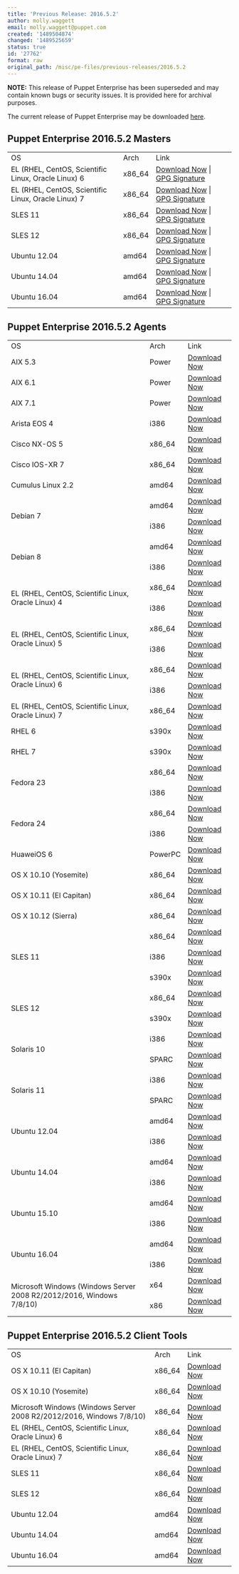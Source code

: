 ```yaml
---
title: 'Previous Release: 2016.5.2'
author: molly.waggett
email: molly.waggett@puppet.com
created: '1489504874'
changed: '1489525659'
status: true
id: '27762'
format: raw
original_path: /misc/pe-files/previous-releases/2016.5.2
---
```

<p><b>NOTE:</b> This release of Puppet Enterprise has been superseded and may contain known bugs or security issues. It is provided here for archival purposes.
</p><p>The current release of Puppet Enterprise may be downloaded <a href="/download-puppet-enterprise/">here</a>.


</p><h2 id="pe_201652">Puppet Enterprise 2016.5.2 Masters</h2>
<table>
<tbody>
<tr>
<td>OS</td>
<td>Arch</td>
<td>Link</td>
</tr>




<tr>
<td>EL (RHEL, CentOS, Scientific Linux, Oracle Linux) 6</td>
<td>x86_64</td>
<td><a href="https://pm.puppetlabs.com/puppet-enterprise/2016.5.2/puppet-enterprise-2016.5.2-el-6-x86_64.tar.gz">Download Now</a> | <a href="https://pm.puppetlabs.com/puppet-enterprise/2016.5.2/puppet-enterprise-2016.5.2-el-6-x86_64.tar.gz.asc">GPG Signature</a></td>
</tr>


<tr>
<td>EL (RHEL, CentOS, Scientific Linux, Oracle Linux) 7</td>
<td>x86_64</td>
<td><a href="https://pm.puppetlabs.com/puppet-enterprise/2016.5.2/puppet-enterprise-2016.5.2-el-7-x86_64.tar.gz">Download Now</a> | <a href="https://pm.puppetlabs.com/puppet-enterprise/2016.5.2/puppet-enterprise-2016.5.2-el-7-x86_64.tar.gz.asc">GPG Signature</a></td>
</tr>


<tr>
<td>SLES 11</td>
<td>x86_64</td>
<td><a href="https://pm.puppetlabs.com/puppet-enterprise/2016.5.2/puppet-enterprise-2016.5.2-sles-11-x86_64.tar.gz">Download Now</a> | <a href="https://pm.puppetlabs.com/puppet-enterprise/2016.5.2/puppet-enterprise-2016.5.2-sles-11-x86_64.tar.gz.asc">GPG Signature</a></td>
</tr>


<tr>
<td>SLES 12</td>
<td>x86_64</td>
<td><a href="https://pm.puppetlabs.com/puppet-enterprise/2016.5.2/puppet-enterprise-2016.5.2-sles-12-x86_64.tar.gz">Download Now</a> | <a href="https://pm.puppetlabs.com/puppet-enterprise/2016.5.2/puppet-enterprise-2016.5.2-sles-12-x86_64.tar.gz.asc">GPG Signature</a></td>
</tr>


<tr>
<td>Ubuntu 12.04</td>
<td>amd64</td>
<td><a href="https://pm.puppetlabs.com/puppet-enterprise/2016.5.2/puppet-enterprise-2016.5.2-ubuntu-12.04-amd64.tar.gz">Download Now</a> | <a href="https://pm.puppetlabs.com/puppet-enterprise/2016.5.2/puppet-enterprise-2016.5.2-ubuntu-12.04-amd64.tar.gz.asc">GPG Signature</a></td>
</tr>


<tr>
<td>Ubuntu 14.04</td>
<td>amd64</td>
<td><a href="https://pm.puppetlabs.com/puppet-enterprise/2016.5.2/puppet-enterprise-2016.5.2-ubuntu-14.04-amd64.tar.gz">Download Now</a> | <a href="https://pm.puppetlabs.com/puppet-enterprise/2016.5.2/puppet-enterprise-2016.5.2-ubuntu-14.04-amd64.tar.gz.asc">GPG Signature</a></td>
</tr>
<tr>
<td>Ubuntu 16.04</td>
<td>amd64</td>
<td><a href="https://pm.puppetlabs.com/puppet-enterprise/2016.5.2/puppet-enterprise-2016.5.2-ubuntu-16.04-amd64.tar.gz">Download Now</a> | <a href="https://pm.puppetlabs.com/puppet-enterprise/2016.5.2/puppet-enterprise-2016.5.2-ubuntu-16.04-amd64.tar.gz.asc">GPG Signature</a></td>
</tr>


</tbody>
</table>


<h2 id="pe_a_201652">Puppet Enterprise 2016.5.2 Agents</h2>
<table>
<tbody>
<tr>
<td>OS</td>
<td>Arch</td>
<td>Link</td>
</tr>


<tr>
<td>AIX 5.3</td>
<td>Power</td>
<td><a href="http://pm.puppetlabs.com/puppet-agent/2016.5.2/1.8.3/repos/aix/5.3/PC1/ppc/puppet-agent-1.8.3-1.aix5.3.ppc.rpm">Download Now</a></td>
</tr>


<tr>
<td>AIX 6.1</td>
<td>Power</td>
<td><a href="http://pm.puppetlabs.com/puppet-agent/2016.5.2/1.8.3/repos/aix/6.1/PC1/ppc/puppet-agent-1.8.3-1.aix6.1.ppc.rpm">Download Now</a></td>
</tr>


<tr>
<td>AIX 7.1</td>
<td>Power</td>
<td><a href="http://pm.puppetlabs.com/puppet-agent/2016.5.2/1.8.3/repos/aix/7.1/PC1/ppc/puppet-agent-1.8.3-1.aix7.1.ppc.rpm">Download Now</a></td>
</tr>


<tr>
<td>Arista EOS 4</td>
<td>i386</td>
<td><a href="http://pm.puppetlabs.com/puppet-agent/2016.5.2/1.8.3/repos/eos/4/PC1/i386/puppet-agent-1.8.3-1.eos4.i386.swix">Download Now</a></td>
</tr>


<tr>
<td>Cisco NX-OS 5</td>
<td>x86_64</td>
<td><a href="http://pm.puppetlabs.com/puppet-agent/2016.5.2/1.8.3/repos/cisco-wrlinux/5/PC1/x86_64/puppet-agent-1.8.3-1.cisco_wrlinux5.x86_64.rpm">Download Now</a></td>
</tr>


<tr>
<td>Cisco IOS-XR 7</td>
<td>x86_64</td>
<td><a href="http://pm.puppetlabs.com/puppet-agent/2016.5.2/1.8.3/repos/cisco-wrlinux/7/PC1/x86_64/puppet-agent-1.8.3-1.cisco_wrlinux7.x86_64.rpm">Download Now</a></td>
</tr>


<tr>
<td>Cumulus Linux 2.2</td>
<td>amd64</td>
<td><a href="http://pm.puppetlabs.com/puppet-agent/2016.5.2/1.8.3/repos/deb/cumulus/PC1/puppet-agent_1.8.3-1cumulus_amd64.deb">Download Now</a></td>
</tr>


<tr>
<td rowspan="2">Debian 7</td>
<td>amd64</td>
<td><a href="http://pm.puppetlabs.com/puppet-agent/2016.5.2/1.8.3/repos/deb/wheezy/PC1/puppet-agent_1.8.3-1wheezy_amd64.deb">Download Now</a></td>
</tr>
<tr>
<td>i386</td>
<td><a href="http://pm.puppetlabs.com/puppet-agent/2016.5.2/1.8.3/repos/deb/wheezy/PC1/puppet-agent_1.8.3-1wheezy_i386.deb">Download Now</a></td>
</tr>


<tr>
<td rowspan="2">Debian 8</td>
<td>amd64</td>
<td><a href="http://pm.puppetlabs.com/puppet-agent/2016.5.2/1.8.3/repos/deb/jessie/PC1/puppet-agent_1.8.3-1jessie_amd64.deb">Download Now</a></td>
</tr>
<tr>
<td>i386</td>
<td><a href="http://pm.puppetlabs.com/puppet-agent/2016.5.2/1.8.3/repos/deb/jessie/PC1/puppet-agent_1.8.3-1jessie_i386.deb">Download Now</a></td>
</tr>


<tr>
<td rowspan="2">EL (RHEL, CentOS, Scientific Linux, Oracle Linux) 4</td>
<td>x86_64</td>
<td><a href="http://pm.puppetlabs.com/puppet-agent/2016.5.2/1.8.3/repos/el/4/PC1/x86_64/puppet-agent-1.8.3-1.el4.x86_64.rpm">Download Now</a></td>
</tr>
<tr>
<td>i386</td>
<td><a href="http://pm.puppetlabs.com/puppet-agent/2016.5.2/1.8.3/repos/el/4/PC1/i386/puppet-agent-1.8.3-1.el4.i386.rpm">Download Now</a></td>
</tr>


<tr>
<td rowspan="2">EL (RHEL, CentOS, Scientific Linux, Oracle Linux) 5</td>
<td>x86_64</td>
<td><a href="http://pm.puppetlabs.com/puppet-agent/2016.5.2/1.8.3/repos/el/5/PC1/x86_64/puppet-agent-1.8.3-1.el5.x86_64.rpm">Download Now</a></td>
</tr>
<tr>
<td>i386</td>
<td><a href="http://pm.puppetlabs.com/puppet-agent/2016.5.2/1.8.3/repos/el/5/PC1/i386/puppet-agent-1.8.3-1.el5.i386.rpm">Download Now</a></td>
</tr>


<tr>
<td rowspan="2">EL (RHEL, CentOS, Scientific Linux, Oracle Linux) 6</td>
<td>x86_64</td>
<td><a href="http://pm.puppetlabs.com/puppet-agent/2016.5.2/1.8.3/repos/el/6/PC1/x86_64/puppet-agent-1.8.3-1.el6.x86_64.rpm">Download Now</a></td>
</tr>
<tr>
<td>i386</td>
<td><a href="http://pm.puppetlabs.com/puppet-agent/2016.5.2/1.8.3/repos/el/6/PC1/i386/puppet-agent-1.8.3-1.el6.i386.rpm">Download Now</a></td>
</tr>


<tr>
<td>EL (RHEL, CentOS, Scientific Linux, Oracle Linux) 7</td>
<td>x86_64</td>
<td><a href="http://pm.puppetlabs.com/puppet-agent/2016.5.2/1.8.3/repos/el/7/PC1/x86_64/puppet-agent-1.8.3-1.el7.x86_64.rpm">Download Now</a></td>
</tr>

<tr>
<td>RHEL 6</td>
<td>s390x</td>
<td><a href="http://pm.puppetlabs.com/puppet-agent/2016.5.2/1.8.3/repos/el/6/PC1/s390x/puppet-agent-1.8.3-1.el6.s390x.rpm">Download Now</a></td>
</tr>

<tr>
<td>RHEL 7</td>
<td>s390x</td>
<td><a href="http://pm.puppetlabs.com/puppet-agent/2016.5.2/1.8.3/repos/el/7/PC1/s390x/puppet-agent-1.8.3-1.el7.s390x.rpm">Download Now</a></td>
</tr>


<tr>
<td rowspan="2">Fedora 23</td>
<td>x86_64</td>
<td><a href="http://pm.puppetlabs.com/puppet-agent/2016.5.2/1.8.3/repos/fedora/f23/PC1/x86_64/puppet-agent-1.8.3-1.fedoraf23.x86_64.rpm">Download Now</a></td>
</tr>
<tr>
<td>i386</td>
<td><a href="http://pm.puppetlabs.com/puppet-agent/2016.5.2/1.8.3/repos/fedora/f23/PC1/i386/puppet-agent-1.8.3-1.fedoraf23.i386.rpm">Download Now</a></td>
</tr>


<tr>
<td rowspan="2">Fedora 24</td>
<td>x86_64</td>
<td><a href="http://pm.puppetlabs.com/puppet-agent/2016.5.2/1.8.3/repos/fedora/f24/PC1/x86_64/puppet-agent-1.8.3-1.fedoraf24.x86_64.rpm">Download Now</a></td>
</tr>
<tr>
<td>i386</td>
<td><a href="http://pm.puppetlabs.com/puppet-agent/2016.5.2/1.8.3/repos/fedora/f24/PC1/i386/puppet-agent-1.8.3-1.fedoraf24.i386.rpm">Download Now</a></td>
</tr>


<tr>
<td>HuaweiOS 6</td>
<td>PowerPC</td>
<td><a href="http://pm.puppetlabs.com/puppet-agent/2016.5.2/1.8.3/repos/deb/huaweios/PC1/puppet-agent_1.8.3-1huaweios_powerpc.deb">Download Now</a></td>
</tr>


<tr>
<td>OS X 10.10 (Yosemite)</td>
<td>x86_64</td>
<td><a href="http://pm.puppetlabs.com/puppet-agent/2016.5.2/1.8.3/repos/apple/10.10/PC1/x86_64/puppet-agent-1.8.3-1.osx10.10.dmg">Download Now</a></td>
</tr>


<tr>
<td>OS X 10.11 (El Capitan)</td>
<td>x86_64</td>
<td><a href="http://pm.puppetlabs.com/puppet-agent/2016.5.2/1.8.3/repos/apple/10.11/PC1/x86_64/puppet-agent-1.8.3-1.osx10.11.dmg">Download Now</a></td>
</tr>


<tr>
<td>OS X 10.12 (Sierra)</td>
<td>x86_64</td>
<td><a href="http://pm.puppetlabs.com/puppet-agent/2016.5.2/1.8.3/repos/apple/10.12/PC1/x86_64/puppet-agent-1.8.3-1.osx10.12.dmg">Download Now</a></td>
</tr>


<tr>
<td rowspan="3">SLES 11</td>
<td>x86_64</td>
<td><a href="http://pm.puppetlabs.com/puppet-agent/2016.5.2/1.8.3/repos/sles/11/PC1/x86_64/puppet-agent-1.8.3-1.sles11.x86_64.rpm">Download Now</a></td>
</tr>
<tr>
<td>i386</td>
<td><a href="http://pm.puppetlabs.com/puppet-agent/2016.5.2/1.8.3/repos/sles/11/PC1/i386/puppet-agent-1.8.3-1.sles11.i386.rpm">Download Now</a></td>
</tr>
<tr>
<td>s390x</td>
<td><a href="http://pm.puppetlabs.com/puppet-agent/2016.5.2/1.8.3/repos/sles/11/PC1/s390x/puppet-agent-1.8.3-1.sles11.s390x.rpm">Download Now</a></td>
</tr>


<tr>
<td rowspan="2">SLES 12</td>
<td>x86_64</td>
<td><a href="http://pm.puppetlabs.com/puppet-agent/2016.5.2/1.8.3/repos/sles/12/PC1/x86_64/puppet-agent-1.8.3-1.sles12.x86_64.rpm">Download Now</a></td>
</tr>
<tr>
<td>s390x</td>
<td><a href="http://pm.puppetlabs.com/puppet-agent/2016.5.2/1.8.3/repos/sles/12/PC1/s390x/puppet-agent-1.8.3-1.sles12.s390x.rpm">Download Now</a></td>
</tr>


<tr>
<td rowspan="2">Solaris 10</td>
<td>i386</td>
<td><a href="http://pm.puppetlabs.com/puppet-agent/2016.5.2/1.8.3/repos/solaris/10/PC1/puppet-agent-1.8.3-1.i386.pkg.gz">Download Now</a></td>
</tr>
<tr>
<td>SPARC</td>
<td><a href="http://pm.puppetlabs.com/puppet-agent/2016.5.2/1.8.3/repos/solaris/10/PC1/puppet-agent-1.8.3-1.sparc.pkg.gz">Download Now</a></td>
</tr>


<tr>
<td rowspan="2">Solaris 11</td>
<td>i386</td>
<td><a href="http://pm.puppetlabs.com/puppet-agent/2016.5.2/1.8.3/repos/solaris/11/PC1/puppet-agent@1.8.3,5.11-1.i386.p5p">Download Now</a></td>
</tr>
<tr>
<td>SPARC</td>
<td><a href="http://pm.puppetlabs.com/puppet-agent/2016.5.2/1.8.3/repos/solaris/11/PC1/puppet-agent@1.8.3,5.11-1.sparc.p5p">Download Now</a></td>
</tr>



<tr>
<td rowspan="2">Ubuntu 12.04</td>
<td>amd64</td>
<td><a href="http://pm.puppetlabs.com/puppet-agent/2016.5.2/1.8.3/repos/deb/precise/PC1/puppet-agent_1.8.3-1precise_amd64.deb">Download Now</a></td>
</tr>
<tr>
<td>i386</td>
<td><a href="http://pm.puppetlabs.com/puppet-agent/2016.5.2/1.8.3/repos/deb/precise/PC1/puppet-agent_1.8.3-1precise_i386.deb">Download Now</a></td>
</tr>


<tr>
<td rowspan="2">Ubuntu 14.04</td>
<td>amd64</td>
<td><a href="http://pm.puppetlabs.com/puppet-agent/2016.5.2/1.8.3/repos/deb/trusty/PC1/puppet-agent_1.8.3-1trusty_amd64.deb">Download Now</a></td>
</tr>
<tr>
<td>i386</td>
<td><a href="http://pm.puppetlabs.com/puppet-agent/2016.5.2/1.8.3/repos/deb/trusty/PC1/puppet-agent_1.8.3-1trusty_i386.deb">Download Now</a></td>
</tr>


<tr>
<td rowspan="2">Ubuntu 15.10</td>
<td>amd64</td>
<td><a href="http://pm.puppetlabs.com/puppet-agent/2016.5.2/1.8.3/repos/deb/wily/PC1/puppet-agent_1.8.3-1wily_amd64.deb">Download Now</a></td>
</tr>
<tr>
<td>i386</td>
<td><a href="http://pm.puppetlabs.com/puppet-agent/2016.5.2/1.8.3/repos/deb/wily/PC1/puppet-agent_1.8.3-1wily_i386.deb">Download Now</a></td>
</tr>


<tr>
<td rowspan="2">Ubuntu 16.04</td>
<td>amd64</td>
<td><a href="http://pm.puppetlabs.com/puppet-agent/2016.5.2/1.8.3/repos/deb/xenial/PC1/puppet-agent_1.8.3-1xenial_amd64.deb">Download Now</a></td>
</tr>
<tr>
<td>i386</td>
<td><a href="http://pm.puppetlabs.com/puppet-agent/2016.5.2/1.8.3/repos/deb/xenial/PC1/puppet-agent_1.8.3-1xenial_i386.deb">Download Now</a></td>
</tr>


<tr>
<td rowspan="2">Microsoft Windows (Windows Server 2008 R2/2012/2016, Windows 7/8/10)</td>
<td>x64</td>
<td><a href="http://pm.puppetlabs.com/puppet-agent/2016.5.2/1.8.3/repos/windows/puppet-agent-1.8.3-x64.msi">Download Now</a></td>
</tr>
<tr>
<td>x86</td>
<td><a href="http://pm.puppetlabs.com/puppet-agent/2016.5.2/1.8.3/repos/windows/puppet-agent-1.8.3-x86.msi">Download Now</a></td>
</tr>


</tbody>
</table>

<h2 id="pe_201652">Puppet Enterprise 2016.5.2 Client Tools</h2>
<table>
<tbody>
<tr>
<td>OS</td>
<td>Arch</td>
<td>Link</td>
</tr>

<tr>
<td>OS X 10.11 (El Capitan)</td>
<td>x86_64</td>
<td><a href="https://pm.puppetlabs.com/pe-client-tools/2016.5.2/16.5.2/repos/apple/10.11/PC1/x86_64/pe-client-tools-16.5.2-1.osx10.11.dmg">Download Now</a></td>
</tr>

<tr>
<td>OS X 10.10 (Yosemite)</td>
<td>x86_64</td>
<td><a href="https://pm.puppetlabs.com/pe-client-tools/2016.5.2/16.5.2/repos/apple/10.10/PC1/x86_64/pe-client-tools-16.5.2-1.osx10.10.dmg">Download Now</a></td>
</tr>

<tr>
<td>Microsoft Windows (Windows Server 2008 R2/2012/2016, Windows 7/8/10)</td>
<td>x86_64</td>
<td><a href="https://pm.puppetlabs.com/pe-client-tools/2016.5.2/16.5.2/repos/windows/pe-client-tools-16.5.2-x64.msi">Download Now</a></td>
</tr>

<tr>
<td>EL (RHEL, CentOS, Scientific Linux, Oracle Linux) 6</td>
<td>x86_64</td>
<td><a href="https://pm.puppetlabs.com/pe-client-tools/2016.5.2/16.5.2/repos/el/6/PC1/x86_64/pe-client-tools-16.5.2-1.el6.x86_64.rpm">Download Now</a></td>
</tr>

<tr>
<td>EL (RHEL, CentOS, Scientific Linux, Oracle Linux) 7</td>
<td>x86_64</td>
<td><a href="https://pm.puppetlabs.com/pe-client-tools/2016.5.2/16.5.2/repos/el/7/PC1/x86_64/pe-client-tools-16.5.2-1.el7.x86_64.rpm">Download Now</a></td>
</tr>

<tr>
<td>SLES 11</td>
<td>x86_64</td>
<td><a href="https://pm.puppetlabs.com/pe-client-tools/2016.5.2/16.5.2/repos/sles/11/PC1/x86_64/pe-client-tools-16.5.2-1.sles11.x86_64.rpm">Download Now</a></td>
</tr>

<tr>
<td>SLES 12</td>
<td>x86_64</td>
<td><a href="https://pm.puppetlabs.com/pe-client-tools/2016.5.2/16.5.2/repos/sles/12/PC1/x86_64/pe-client-tools-16.5.2-1.sles12.x86_64.rpm">Download Now</a></td>
</tr>

<tr>
<td>Ubuntu 12.04</td>
<td>amd64</td>
<td><a href="https://pm.puppetlabs.com/pe-client-tools/2016.5.2/16.5.2/repos/deb/precise/PC1/pe-client-tools_16.5.2-1precise_amd64.deb">Download Now</a></td>
</tr>

<tr>
<td>Ubuntu 14.04</td>
<td>amd64</td>
<td><a href="https://pm.puppetlabs.com/pe-client-tools/2016.5.2/16.5.2/repos/deb/trusty/PC1/pe-client-tools_16.5.2-1trusty_amd64.deb">Download Now</a></td>
</tr>

<tr>
<td>Ubuntu 16.04</td>
<td>amd64</td>
<td><a href="https://pm.puppetlabs.com/pe-client-tools/2016.5.2/16.5.2/repos/deb/xenial/PC1/pe-client-tools_16.5.2-1xenial_amd64.deb">Download Now</a></td>
</tr>

</tbody>
</table>


